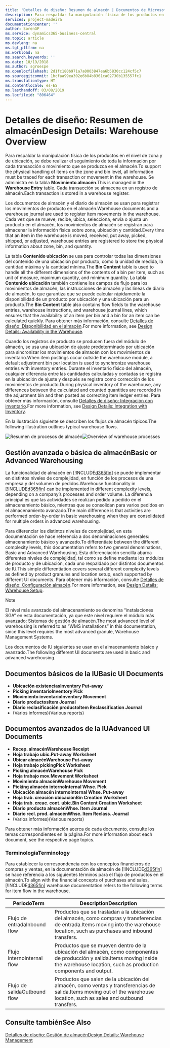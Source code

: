 ```yaml
---
title: 'Detalles de diseño: Resumen de almacén | Documentos de Microsoft'
description: Para respaldar la manipulación física de los productos en el nivel de zona y de ubicación, se debe realizar el seguimiento de toda la información por cada transacción o movimiento que se produzca en el almacén. Se administra en la tabla **Movimiento almacén**. Cada transacción se almacena en un registro de almacén.
services: project-madeira
documentationcenter: ''
author: SorenGP
ms.service: dynamics365-business-central
ms.topic: article
ms.devlang: na
ms.tgt_pltfrm: na
ms.workload: na
ms.search.keywords: ''
ms.date: 10/19/2018
ms.author: sgroespe
ms.openlocfilehash: 2d1fc180b971a7a0003847ea6b5830cc124cf5c7
ms.sourcegitcommit: 1bcfaa99ea302e6b84b8361ca02730b135557fc1
ms.translationtype: HT
ms.contentlocale: es-ES
ms.lasthandoff: 03/08/2019
ms.locfileid: "806464"
---
```

# <a name="design-details-warehouse-overview"></a><span data-ttu-id="42863-105">Detalles de diseño: Resumen de almacén</span><span class="sxs-lookup"><span data-stu-id="42863-105">Design Details: Warehouse Overview</span></span>
<span data-ttu-id="42863-106">Para respaldar la manipulación física de los productos en el nivel de zona y de ubicación, se debe realizar el seguimiento de toda la información por cada transacción o movimiento que se produzca en el almacén.</span><span class="sxs-lookup"><span data-stu-id="42863-106">To support the physical handling of items on the zone and bin level, all information must be traced for each transaction or movement in the warehouse.</span></span> <span data-ttu-id="42863-107">Se administra en la tabla **Movimiento almacén**.</span><span class="sxs-lookup"><span data-stu-id="42863-107">This is managed in the **Warehouse Entry** table.</span></span> <span data-ttu-id="42863-108">Cada transacción se almacena en un registro de almacén.</span><span class="sxs-lookup"><span data-stu-id="42863-108">Each transaction is stored in a warehouse register.</span></span>  

<span data-ttu-id="42863-109">Los documentos de almacén y el diario de almacén se usan para registrar los movimientos de producto en el almacén.</span><span class="sxs-lookup"><span data-stu-id="42863-109">Warehouse documents and a warehouse journal are used to register item movements in the warehouse.</span></span> <span data-ttu-id="42863-110">Cada vez que se mueve, recibe, ubica, selecciona, envía o ajusta un producto en el almacén, los movimientos de almacén se registran para almacenar la información física sobre zona, ubicación y cantidad.</span><span class="sxs-lookup"><span data-stu-id="42863-110">Every time that an item in the warehouse is moved, received, put away, picked, shipped, or adjusted, warehouse entries are registered to store the physical information about zone, bin, and quantity.</span></span>

<span data-ttu-id="42863-111">La tabla **Contenido ubicación** se usa para controlar todas las dimensiones del contenido de una ubicación por producto, como la unidad de medida, la cantidad máxima y la cantidad mínima.</span><span class="sxs-lookup"><span data-stu-id="42863-111">The **Bin Content** table is used to handle all the different dimensions of the contents of a bin per item, such as unit of measure, maximum quantity, and minimum quantity.</span></span> <span data-ttu-id="42863-112">La tabla **Contenido ubicación** también contiene los campos de flujo para los movimientos de almacén, las instrucciones de almacén y las líneas de diario de almacén, lo que garantiza que se puede calcular rápidamente la disponibilidad de un producto por ubicación y una ubicación para un producto.</span><span class="sxs-lookup"><span data-stu-id="42863-112">The **Bin Content** table also contains flow fields to the warehouse entries, warehouse instructions, and warehouse journal lines, which ensures that the availability of an item per bin and a bin for an item can be calculated quickly.</span></span> <span data-ttu-id="42863-113">Para obtener más información, consulte [Detalles de diseño: Disponibilidad en el almacén](design-details-availability-in-the-warehouse.md).</span><span class="sxs-lookup"><span data-stu-id="42863-113">For more information, see [Design Details: Availability in the Warehouse](design-details-availability-in-the-warehouse.md).</span></span>  

<span data-ttu-id="42863-114">Cuando los registros de producto se producen fuera del módulo de almacén, se usa una ubicación de ajuste predeterminado por ubicación para sincronizar los movimientos de almacén con los movimientos de inventario.</span><span class="sxs-lookup"><span data-stu-id="42863-114">When item postings occur outside the warehouse module, a default adjustment bin per location is used to synchronize warehouse entries with inventory entries.</span></span> <span data-ttu-id="42863-115">Durante el inventario físico del almacén, cualquier diferencia entre las cantidades calculadas y contadas se registra en la ubicación de ajuste y después se registra como corrección de los movimientos de producto.</span><span class="sxs-lookup"><span data-stu-id="42863-115">During physical inventory of the warehouse, any differences between the calculated and counted quantities are recorded in the adjustment bin and then posted as correcting item ledger entries.</span></span> <span data-ttu-id="42863-116">Para obtener más información, consulte [Detalles de diseño: Integración con inventario](design-details-integration-with-inventory.md).</span><span class="sxs-lookup"><span data-stu-id="42863-116">For more information, see [Design Details: Integration with Inventory](design-details-integration-with-inventory.md).</span></span>  

<span data-ttu-id="42863-117">En la ilustración siguiente se describen los flujos de almacén típicos.</span><span class="sxs-lookup"><span data-stu-id="42863-117">The following illustration outlines typical warehouse flows.</span></span>  

<span data-ttu-id="42863-118">![Resumen de procesos de almacén](media/design_details_warehouse_management_overview.png "Resumen de procesos de almacén")</span><span class="sxs-lookup"><span data-stu-id="42863-118">![Overview of warehouse processes](media/design_details_warehouse_management_overview.png "Overview of warehouse processes")</span></span>  

## <a name="basic-or-advanced-warehousing"></a><span data-ttu-id="42863-119">Gestión avanzada o básica de almacén</span><span class="sxs-lookup"><span data-stu-id="42863-119">Basic or Advanced Warehousing</span></span>  
<span data-ttu-id="42863-120">La funcionalidad de almacén en [!INCLUDE[d365fin](includes/d365fin_md.md)] se puede implementar en distintos niveles de complejidad, en función de los procesos de una empresa y del volumen de pedidos.</span><span class="sxs-lookup"><span data-stu-id="42863-120">Warehouse functionality in [!INCLUDE[d365fin](includes/d365fin_md.md)] can be implemented in different complexity levels, depending on a company’s processes and order volume.</span></span> <span data-ttu-id="42863-121">La diferencia principal es que las actividades se realizan pedido a pedido en el almacenamiento básico, mientras que se consolidan para varios pedidos en el almacenamiento avanzado.</span><span class="sxs-lookup"><span data-stu-id="42863-121">The main difference is that activities are performed order-by-order in basic warehousing when they are consolidated for multiple orders in advanced warehousing.</span></span>  

 <span data-ttu-id="42863-122">Para diferenciar los distintos niveles de complejidad, en esta documentación se hace referencia a dos denominaciones generales: almacenamiento básico y avanzado.</span><span class="sxs-lookup"><span data-stu-id="42863-122">To differentiate between the different complexity levels, this documentation refers to two general denominations, Basic and Advanced Warehousing.</span></span> <span data-ttu-id="42863-123">Esta diferenciación sencilla abarca diferentes niveles de complejidad, tal como se define mediante los módulos de producto y de ubicación, cada uno respaldado por distintos documentos de IU.</span><span class="sxs-lookup"><span data-stu-id="42863-123">This simple differentiation covers several different complexity levels as defined by product granules and location setup, each supported by different UI documents.</span></span> <span data-ttu-id="42863-124">Para obtener más información, consulte [Detalles de diseño: Configuración almacén](design-details-warehouse-setup.md).</span><span class="sxs-lookup"><span data-stu-id="42863-124">For more information, see [Design Details: Warehouse Setup](design-details-warehouse-setup.md).</span></span>  

> [!NOTE]  
>  <span data-ttu-id="42863-125">El nivel más avanzado del almacenamiento se denomina “instalaciones SGA” en esta documentación, ya que este nivel requiere el módulo más avanzado: Sistemas de gestión de almacén.</span><span class="sxs-lookup"><span data-stu-id="42863-125">The most advanced level of warehousing is referred to as “WMS installations” in this documentation, since this level requires the most advanced granule, Warehouse Management Systems.</span></span>  

 <span data-ttu-id="42863-126">Los documentos de IU siguientes se usan en el almacenamiento básico y avanzado.</span><span class="sxs-lookup"><span data-stu-id="42863-126">The following different UI documents are used in basic and advanced warehousing.</span></span>  

## <a name="basic-ui-documents"></a><span data-ttu-id="42863-127">Documentos básicos de la IU</span><span class="sxs-lookup"><span data-stu-id="42863-127">Basic UI Documents</span></span>  

-   <span data-ttu-id="42863-128">**Ubicación existencias**</span><span class="sxs-lookup"><span data-stu-id="42863-128">**Inventory Put-away**</span></span>  
-   <span data-ttu-id="42863-129">**Picking inventario**</span><span class="sxs-lookup"><span data-stu-id="42863-129">**Inventory Pick**</span></span>  
-   <span data-ttu-id="42863-130">**Movimiento inventario**</span><span class="sxs-lookup"><span data-stu-id="42863-130">**Inventory Movement**</span></span>  
-   <span data-ttu-id="42863-131">**Diario productos**</span><span class="sxs-lookup"><span data-stu-id="42863-131">**Item Journal**</span></span>  
-   <span data-ttu-id="42863-132">**Diario reclasificación producto**</span><span class="sxs-lookup"><span data-stu-id="42863-132">**Item Reclassification Journal**</span></span>  
-   <span data-ttu-id="42863-133">(Varios informes)</span><span class="sxs-lookup"><span data-stu-id="42863-133">(Various reports)</span></span>  

## <a name="advanced-ui-documents"></a><span data-ttu-id="42863-134">Documentos avanzados de la IU</span><span class="sxs-lookup"><span data-stu-id="42863-134">Advanced UI Documents</span></span>  

-   <span data-ttu-id="42863-135">**Recep. almacén**</span><span class="sxs-lookup"><span data-stu-id="42863-135">**Warehouse Receipt**</span></span>  
-   <span data-ttu-id="42863-136">**Hoja trabajo ubic.**</span><span class="sxs-lookup"><span data-stu-id="42863-136">**Put-away Worksheet**</span></span>  
-   <span data-ttu-id="42863-137">**Ubicar almacén**</span><span class="sxs-lookup"><span data-stu-id="42863-137">**Warehouse Put-away**</span></span>  
-   <span data-ttu-id="42863-138">**Hoja trabajo picking**</span><span class="sxs-lookup"><span data-stu-id="42863-138">**Pick Worksheet**</span></span>  
-   <span data-ttu-id="42863-139">**Picking almacén**</span><span class="sxs-lookup"><span data-stu-id="42863-139">**Warehouse Pick**</span></span>  
-   <span data-ttu-id="42863-140">**Hoja trabajo mov.**</span><span class="sxs-lookup"><span data-stu-id="42863-140">**Movement Worksheet**</span></span>  
-   <span data-ttu-id="42863-141">**Movimiento almacén**</span><span class="sxs-lookup"><span data-stu-id="42863-141">**Warehouse Movement**</span></span>  
-   <span data-ttu-id="42863-142">**Picking almacén interno**</span><span class="sxs-lookup"><span data-stu-id="42863-142">**Internal Whse. Pick**</span></span>  
-   <span data-ttu-id="42863-143">**Ubicación almacén interno**</span><span class="sxs-lookup"><span data-stu-id="42863-143">**Internal Whse. Put-away**</span></span>  
-   <span data-ttu-id="42863-144">**Hoja trab. creación ubicación**</span><span class="sxs-lookup"><span data-stu-id="42863-144">**Bin Creation Worksheet**</span></span>  
-   <span data-ttu-id="42863-145">**Hoja trab. creac. cont. ubic.**</span><span class="sxs-lookup"><span data-stu-id="42863-145">**Bin Content Creation Worksheet**</span></span>  
-   <span data-ttu-id="42863-146">**Diario producto almacén**</span><span class="sxs-lookup"><span data-stu-id="42863-146">**Whse. Item Journal**</span></span>  
-   <span data-ttu-id="42863-147">**Diario recl. prod. almacén**</span><span class="sxs-lookup"><span data-stu-id="42863-147">**Whse. Item Reclass. Journal**</span></span>  
-   <span data-ttu-id="42863-148">(Varios informes)</span><span class="sxs-lookup"><span data-stu-id="42863-148">(Various reports)</span></span>  

<span data-ttu-id="42863-149">Para obtener más información acerca de cada documento, consulte los temas correspondientes en la página.</span><span class="sxs-lookup"><span data-stu-id="42863-149">For more information about each document, see the respective page topics.</span></span>  

### <a name="terminology"></a><span data-ttu-id="42863-150">Terminología</span><span class="sxs-lookup"><span data-stu-id="42863-150">Terminology</span></span>  
<span data-ttu-id="42863-151">Para establecer la correspondencia con los conceptos financieros de compras y ventas, en la documentación de almacén de [!INCLUDE[d365fin](includes/d365fin_md.md)] se hace referencia a los siguientes términos para el flujo de productos en el almacén.</span><span class="sxs-lookup"><span data-stu-id="42863-151">To align with the financial concepts of purchases and sales, [!INCLUDE[d365fin](includes/d365fin_md.md)] warehouse documentation refers to the following terms for item flow in the warehouse.</span></span>  

|<span data-ttu-id="42863-152">Periodo</span><span class="sxs-lookup"><span data-stu-id="42863-152">Term</span></span>|<span data-ttu-id="42863-153">Description</span><span class="sxs-lookup"><span data-stu-id="42863-153">Description</span></span>|  
|----------|---------------------------------------|  
|<span data-ttu-id="42863-154">Flujo de entrada</span><span class="sxs-lookup"><span data-stu-id="42863-154">Inbound flow</span></span>|<span data-ttu-id="42863-155">Productos que se trasladan a la ubicación del almacén, como compras y transferencias de entrada.</span><span class="sxs-lookup"><span data-stu-id="42863-155">Items moving into the warehouse location, such as purchases and inbound transfers.</span></span>|  
|<span data-ttu-id="42863-156">Flujo interno</span><span class="sxs-lookup"><span data-stu-id="42863-156">Internal flow</span></span>|<span data-ttu-id="42863-157">Productos que se mueven dentro de la ubicación del almacén, como componentes de producción y salida.</span><span class="sxs-lookup"><span data-stu-id="42863-157">Items moving inside the warehouse location, such as production components and output.</span></span>|  
|<span data-ttu-id="42863-158">Flujo de salida</span><span class="sxs-lookup"><span data-stu-id="42863-158">Outbound flow</span></span>|<span data-ttu-id="42863-159">Productos que salen de la ubicación del almacén, como ventas y transferencias de salida.</span><span class="sxs-lookup"><span data-stu-id="42863-159">Items moving out of the warehouse location, such as sales and outbound transfers.</span></span>|  

## <a name="see-also"></a><span data-ttu-id="42863-160">Consulte también</span><span class="sxs-lookup"><span data-stu-id="42863-160">See Also</span></span>  
 [<span data-ttu-id="42863-161">Detalles de diseño: Gestión de almacén</span><span class="sxs-lookup"><span data-stu-id="42863-161">Design Details: Warehouse Management</span></span>](design-details-warehouse-management.md)
